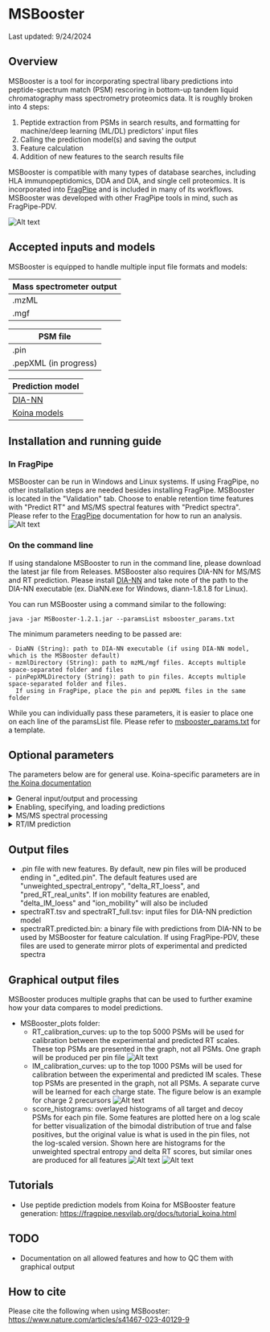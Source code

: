# MSBooster
Last updated: 9/24/2024

## Overview
MSBooster is a tool for incorporating spectral libary predictions into peptide-spectrum match (PSM) 
rescoring in bottom-up tandem liquid chromatography mass spectrometry proteomics data. It is roughly
broken into 4 steps:
1. Peptide extraction from PSMs in search results, and formatting for machine/deep learning (ML/DL) 
predictors' input files
2. Calling the prediction model(s) and saving the output
3. Feature calculation
4. Addition of new features to the search results file

MSBooster is compatible with many types of database searches, including HLA immunopeptidomics, DDA and
DIA, and single cell proteomics. It is incorporated into [FragPipe](https://fragpipe.nesvilab.org/) 
and is included in many of its workflows. MSBooster was developed with other FragPipe tools in mind, 
such as FragPipe-PDV.

![Alt text](README_imgs/manuscript1_workflow.png)

## Accepted inputs and models
MSBooster is equipped to handle multiple input file formats and models:

| Mass spectrometer output |
| --- |
| .mzML |
| .mgf |

| PSM file |
| --- |
| .pin |
| .pepXML (in progress) |

| Prediction model                             |
|----------------------------------------------|
| [DIA-NN](https://github.com/vdemichev/DiaNN) |
| [Koina models](Koina.md)                     |

## Installation and running guide
### In FragPipe
MSBooster can be run in Windows and Linux systems. If using FragPipe, no other installation steps are
needed besides installing FragPipe. MSBooster is located in the "Validation" tab. Choose to enable 
retention time features with "Predict RT" and MS/MS spectral features with "Predict spectra". Please refer to the 
[FragPipe](https://fragpipe.nesvilab.org/) documentation for how to run an analysis.
![Alt text](README_imgs/fragpipe_koina_interface.png)

### On the command line
If using standalone MSBooster to run in the command line, please download the latest jar file from 
Releases. MSBooster also requires DIA-NN for MS/MS and RT prediction. Please install 
[DIA-NN](https://github.com/vdemichev/DiaNN) and take note of the path to the DIA-NN executable 
(ex. DiaNN.exe for Windows, diann-1.8.1.8 for Linux).

You can run MSBooster using a command similar to the following: 

    java -jar MSBooster-1.2.1.jar --paramsList msbooster_params.txt
    
The minimum parameters needing to be passed are:

    - DiaNN (String): path to DIA-NN executable (if using DIA-NN model, which is the MSBooster default)
    - mzmlDirectory (String): path to mzML/mgf files. Accepts multiple space-separated folder and files
    - pinPepXMLDirectory (String): path to pin files. Accepts multiple space-separated folder and files.
      If using in FragPipe, place the pin and pepXML files in the same folder

While you can individually pass these parameters, it is easier to place one 
on each line of the paramsList file. Please refer to [msbooster_params.txt](msbooster_params.txt)
for a template.


## Optional parameters
The parameters below are for general use. Koina-specific parameters are in [the Koina documentation](Koina.md#command-line)
<details>
<summary>General input/output and processing</summary>
<ul>
  <li><code>paramsList (String)</code>: location to text file containing parameters for this run
  <li><code>fragger (String)</code>: file path of fragger.params file from the MSFragger run. MSBooster will read in multiple parameters
and adjust internal parameters based on them, such as fragment mass error tolerance and mass offsets
  <li><code>outputDirectory (String)</code>: where to output the new files
  <li><code>editedPin (String)</code>: MSBooster will name the new file based on the ones provided. For example, A.pin will have a counterpart 
called A_edited.pin. To change from the default of "edited", provide a new string here
  <li><code>renamePin (int)</code>: whether to generate a new pin file or rewrite the old one. Default here is 1, which will not overwrite. 
Setting this to 0 will overwrite the old pin file
  <li><code>deletePreds (boolean)</code>: whether to delete the files storing model predictions after finishing a succesful run. By default, set
to false. Set to true if you wish to delete these
  <li><code>loadingPercent (int)</code>: how often to report progress on tasks using a progress reporter. By default, set to 10, meaning an 
update will be printed every 10%. 
  <li><code>numThreads (int)</code>: number of threads to use. By default set to 0, which uses all available threads minus 1
  <li><code>splitPredInputFile (int)</code>: only used when DIA-NN predictions fail due to an out of memory error (137). By default, set
to 1, but you can increase this to specify how many smaller files the DIA-NN input file should be broken up into. Each
file will then be predicted sequentially, easy the memory burden
  <li><code>plotExtension (String)</code>: what file format plots should be in. png by default, and pdf is also allowed
  <li><code>features (String)</code>: list of features to be calculated. Case-sensitive, comm-separated without spaces in between.
Default is "predRTrealUnits,unweightedSpectralEntropy,deltaRTLOESS"
</ul>
</details>

<details>
<summary>Enabling, specifying, and loading predictions</summary>
<ul>
  <li><code>spectraPredFile (String)</code>: if you are reusing old spectral predictions (e.g. from DIA-NN or Koina), you can specify the file
location here
  <li><code>RTPredFile (String)</code>: same as spectraPredFile, but for RT predictions
  <li><code>IMPredFile (String)</code>: same as spectraPredFile, but for IM predictions
  <li><code>spectraModel (String)</code>: which spectral prediction model to use
  <li><code>rtModel (String)</code>: same as spectraModel, but for RT
  <li><code>imModel (String)</code>: same as spectraModel, but for IM
  <li><code>useSpectra (boolean)</code>: whether to use spectral prediction-based features. Set to true by default
  <li><code>useRT (boolean)</code>: whether to use RT prediction-based features. Set to true by default
  <li><code>useIM (boolean)</code>: whether to use IM prediction-based features. Set to false by default
</ul>
</details>

<details>
<summary>MS/MS spectral processing</summary>
<ul>
  <li><code>ppmTolerance (float)</code>: fragment error ppm tolerance (default 20ppm)
  <li><code>matchWithDaltons (boolean)</code>: whether to match predicted and observed fragments in Daltons (default false)
  <li><code>DaTolerance (float)</code>: how many daltons around the predicted peak to look for experimental peak (default 0.05)
  <li><code>useTopFragments (boolean)</code>: whether to filter spectral prediction to the N highest intensity peaks (default true)
  <li><code>topFragments (int)</code>: up to how many predicted fragments should be used for feature calculation (default 20). Only 
applied if useTopFragments is true
  <li><code>removeRankPeaks (boolean)</code>: Set to true by default, which filters out fragments from the experimental spectra once 
matched. If false, experimental fragments can be matched by multiple PSMs from the same scan
  <li><code>useBasePeak (boolean)</code>: whether a lower limit should be applied to MS2 predictions to only use fragments with higher
intensity (default true)
  <li><code>percentBasePeak (float)</code>: percent at which fragment with intensity of some percent of base peak intensity is included
in similarity calculation. Only applied if useBasePeak is true (default 1)
</ul>
</details>

<details>
<summary>RT/IM prediction</summary>
<ul>
  <li><code>loessEscoreCutoff (float)</code>: expectation value cutoff used for first pass at collecting PSMs for RT/IM calibration.
Default is 10^-3.5, or approximately 0.000316
  <li><code>rtLoessRegressionSize (int)</code>: maximum number of PSMs used for RT LOESS calibration (default 5000)
  <li><code>imLoessRegressionSize (int)</code>: same as rtLoessRegressionSize but for IM (default 1000)
  <li><code>minLoessRegressionSize (int)</code>: minimum number of PSMs needed to attempt LOESS RT/IM calibration (default 100). If fewer than
this number of PSMs are available, linear regression is used instead
  <li><code>minLinearRegressionSize (int)</code>: minimum number of PSMs needed to attempt linear regression RT/IM calibration (default 10).
If fewer than this number of PSMs are available, no calibration is attempted
  <li><code>loessBandwidth (String)</code>: list of bandwidths to try for RT/IM LOESS calibration (default 0.01,0.05,0.1,0.2). This must
be comma-separated with no spaces in between
  <li><code>regressionSplits (int)</code>: number of cross validations used for RT/IM LOESS calibration (default 5)
  <li><code>massesForLoessCalibration (String)</code>: masses for mass shifts that should be fit to their own calibration curves. List
is comma-separated with no spaces in between. The masses should be written to the same number of digits as in the PIN file
  <li><code>loessScatterOpacity (float)</code>: opacity of scatter plots in LOESS calibration figures, from 0 to 1 (default 0.35)
</ul>
</details>

## Output files
 - .pin file with new features. By default, new pin files will be produced ending in "_edited.pin". The
 default features used are "unweighted_spectral_entropy", "delta_RT_loess", and "pred_RT_real_units". If ion mobility
 features are enabled, "delta_IM_loess" and "ion_mobility" will also be included
 - spectraRT.tsv and spectraRT_full.tsv: input files for DIA-NN prediction model
 - spectraRT.predicted.bin: a binary file with predictions from DIA-NN to be used by MSBooster for 
feature calculation. If using FragPipe-PDV, these files are used to generate mirror plots of experimental
and predicted spectra

## Graphical output files
MSBooster produces multiple graphs that can be used to further examine how your data compares to model
predictions.
 - MSBooster_plots folder:
    - RT_calibration_curves: up to the top 5000 PSMs will be used for calibration between the 
    experimental and predicted RT scales. These top PSMs are presented in the graph, not all PSMs. 
    One graph will be produced per pin file
    ![Alt text](README_imgs/rt_calibration.png?raw=true)
    - IM_calibration_curves: up to the top 1000 PSMs will be used for calibration between the
      experimental and predicted IM scales. These top PSMs are presented in the graph, not all PSMs. A separate curve
      will be learned for each charge state. The figure below is an example for charge 2 precursors
    ![Alt text](README_imgs/im_calibration_charge2.png?raw=true)
    - score_histograms: overlayed histograms of all target and decoy PSMs for each pin file. Some 
    features are plotted here on a log scale for better visualization of the bimodal distribution of
    true and false positives, but the original value is what is used in the pin files, not the log-scaled
    version. Shown here are histograms for the unweighted spectral entropy and delta RT scores, but similar ones are
    produced for all features
    ![Alt text](README_imgs/entropy_hist.png?raw=true)
    ![Alt text](README_imgs/delta_RT_loess_hist.png?raw=true)

## Tutorials
- Use peptide prediction models from Koina for MSBooster feature generation: https://fragpipe.nesvilab.org/docs/tutorial_koina.html

## TODO
- Documentation on all allowed features and how to QC them with graphical output
    
## How to cite
Please cite the following when using MSBooster: https://www.nature.com/articles/s41467-023-40129-9 
